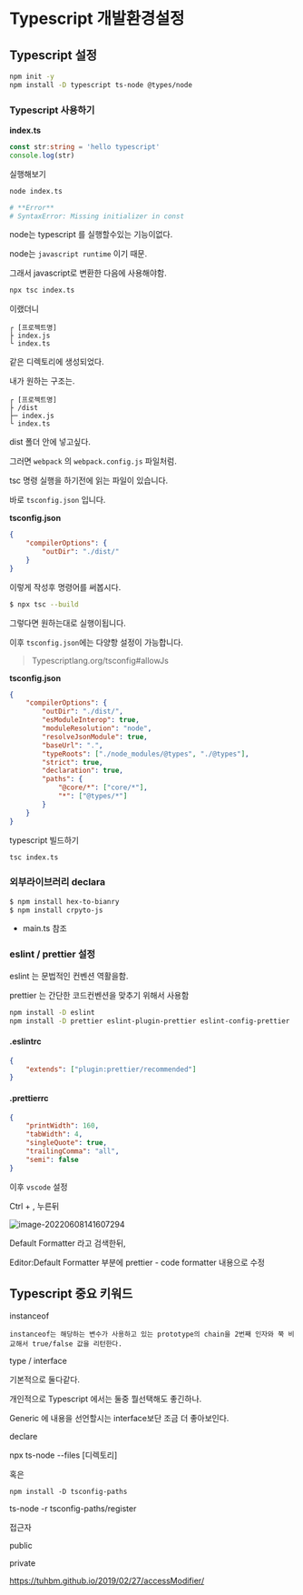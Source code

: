 # Typescript 개발환경설정



## Typescript 설정



```sh
npm init -y
npm install -D typescript ts-node @types/node
```



### Typescript 사용하기



**index.ts**

```typescript
const str:string = 'hello typescript'
console.log(str)
```



실행해보기



```sh
node index.ts

# **Error**
# SyntaxError: Missing initializer in const 

```



node는 typescript 를 실행할수있는 기능이없다.

node는 `javascript runtime` 이기 때문. 





그래서 javascript로 변환한 다음에 사용해야함.



```sh
npx tsc index.ts
```



이랬더니

```
┌ [프로젝트명]
├ index.js
└ index.ts
```

같은 디렉토리에 생성되었다.

내가 원하는 구조는.



```
┌ [프로젝트명]
├ /dist
├─ index.js
└ index.ts 
```

dist 폴더 안에 넣고싶다.



그러면 `webpack` 의 `webpack.config.js` 파일처럼. 

tsc 명령 실행을 하기전에 읽는 파일이 있습니다.

바로 `tsconfig.json`  입니다. 



**tsconfig.json**

```json
{
    "compilerOptions": {
        "outDir": "./dist/"
    }
}

```



이렇게 작성후 명령어를 써봅시다.

```sh
$ npx tsc --build
```



그렇다면 원하는대로 실행이됩니다.



이후 `tsconfig.json`에는 다양항 설정이 가능합니다.



> Typescriptlang.org/tsconfig#allowJs



**tsconfig.json**

```json
{
    "compilerOptions": {
        "outDir": "./dist/",
        "esModuleInterop": true,
        "moduleResolution": "node",
        "resolveJsonModule": true,
        "baseUrl": ".",
        "typeRoots": ["./node_modules/@types", "./@types"],
        "strict": true,
        "declaration": true,
        "paths": {
            "@core/*": ["core/*"],
            "*": ["@types/*"]
        }
    }
}

```







typescript 빌드하기

```sh
tsc index.ts
```







### 외부라이브러리 declara



```sh
$ npm install hex-to-bianry
$ npm install crpyto-js
```



- main.ts 참조 







### eslint / prettier 설정



 eslint 는 문법적인 컨벤션 역활을함.

prettier 는  간단한 코드컨벤션을 맞추기 위해서 사용함







```sh
npm install -D eslint
npm install -D prettier eslint-plugin-prettier eslint-config-prettier
```



#### .eslintrc

```json
{
    "extends": ["plugin:prettier/recommended"]
}
```



#### .prettierrc

```json
{
    "printWidth": 160,
    "tabWidth": 4,
    "singleQuote": true,
    "trailingComma": "all",
    "semi": false
}

```



이후 `vscode` 설정



Ctrl + ,  누른뒤 



![image-20220608141607294](C:\Users\pc-007\AppData\Roaming\Typora\typora-user-images\image-20220608141607294.png)

Default Formatter 라고 검색한뒤,

Editor:Default Formatter 부분에 prettier - code formatter 내용으로 수정





## Typescript 중요 키워드



instanceof 

```
instanceof는 해당하는 변수가 사용하고 있는 prototype의 chain을 2번째 인자와 쭉 비교해서 true/false 값을 리턴한다.
```



type / interface

기본적으로 둘다같다. 

개인적으로 Typescript 에서는 둘중 뭘선택해도 좋긴하나.

Generic 에 내용을 선언할시는 interface보단 조금 더 좋아보인다.





declare

npx ts-node --files [디렉토리]



혹은



```
npm install -D tsconfig-paths
```



ts-node -r tsconfig-paths/register





접근자

public

private

https://tuhbm.github.io/2019/02/27/accessModifier/



